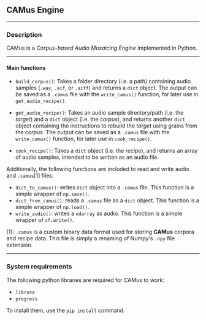 ## **CAMus Engine**
---
### **Description**

CAMus is a _Corpus-based Audio Musaicing Engine_ implemented in Python.

---
#### **Main functions**

- `build_corpus()`: Takes a folder directory (i.e. a path) containing audio samples (`.wav`, `.aif`, or `.aiff`) and returns a `dict` object. The output can be saved as a `.camus` file with the `write_camus()` function, for later use in `get_audio_recipe()`.

- `get_audio_recipe()`: Takes an audio sample directory/path (i.e. the _target_) and a `dict` object (i.e. the _corpus_), and returns another `dict` object containing the instructions to rebuild the _target_ using grains from the _corpus_. The output can be saved as a `.camus` file with the `write_camus()` function, for later use in `cook_recipe()`.

- `cook_recipe()`: Takes a `dict` object (i.e. the _recipe_), and returns an array of audio samples, intended to be written as an audio file.

Additionally, the following functions are included to read and write audio and `.camus`[1] files:

- `dict_to_camus()`: writes `dict` object into a `.camus` file. This function is a simple wrapper of `np.save()`.
- `dict_from_camus()`: reads a `.camus` file as a `dict` object. This function is a simple wrapper of `np.load()`.
- `write_audio()`: writes a `ndarray` as audio. This function is a simple wrapper of `sf.write()`.

[1]: `.camus` is a custom binary data format used for storing **CAMus** corpora and recipe data. This file is simply a renaming of Numpy's `.npy` file extension.

---
### System requirements

The following python libraries are required for CAMus to work:
- `librosa`
- `progress`

To install them, use the `pip install` command.